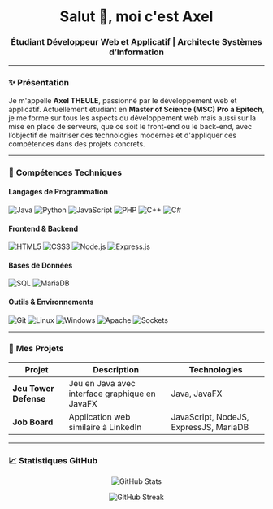 <h1 align="center">Salut 👋, moi c'est Axel</h1>
<h3 align="center">Étudiant Développeur Web et Applicatif | Architecte Systèmes d’Information</h3>

---

### ✨ **Présentation**

Je m'appelle **Axel THEULE**, passionné par le développement web et applicatif. Actuellement étudiant en **Master of Science (MSC) Pro à Epitech**, je me forme sur tous les aspects du développement web mais aussi sur la mise en place de serveurs, que ce soit le front-end ou le back-end, avec l’objectif de maîtriser des technologies modernes et d'appliquer ces compétences dans des projets concrets.

---

### 🔧 **Compétences Techniques**

#### Langages de Programmation
![Java](https://img.shields.io/badge/Java-ED8B00?style=flat&logo=java&logoColor=white)
![Python](https://img.shields.io/badge/Python-3776AB?style=flat&logo=python&logoColor=white)
![JavaScript](https://img.shields.io/badge/JavaScript-323330?style=flat&logo=javascript&logoColor=F7DF1E)
![PHP](https://img.shields.io/badge/PHP-777BB4?style=flat&logo=php&logoColor=white)
![C++](https://img.shields.io/badge/C++-00599C?style=flat&logo=c%2B%2B&logoColor=white)
![C#](https://img.shields.io/badge/C%23-239120?style=flat&logo=c-sharp&logoColor=white)

#### Frontend & Backend
![HTML5](https://img.shields.io/badge/HTML5-E34F26?style=flat&logo=html5&logoColor=white)
![CSS3](https://img.shields.io/badge/CSS3-1572B6?style=flat&logo=css3&logoColor=white)
![Node.js](https://img.shields.io/badge/Node.js-339933?style=flat&logo=node.js&logoColor=white)
![Express.js](https://img.shields.io/badge/Express.js-000000?style=flat&logo=express&logoColor=white)

#### Bases de Données
![SQL](https://img.shields.io/badge/SQL-4479A1?style=flat&logo=mysql&logoColor=white)
![MariaDB](https://img.shields.io/badge/MariaDB-003545?style=flat&logo=mariadb&logoColor=white)

#### Outils & Environnements
![Git](https://img.shields.io/badge/Git-F05032?style=flat&logo=git&logoColor=white)
![Linux](https://img.shields.io/badge/Linux-FCC624?style=flat&logo=linux&logoColor=black)
![Windows](https://img.shields.io/badge/Windows-0078D6?style=flat&logo=windows&logoColor=white)
![Apache](https://img.shields.io/badge/Apache-D22128?style=flat&logo=apache&logoColor=white)
![Sockets](https://img.shields.io/badge/Sockets-0078D4?style=flat&logo=socket.io&logoColor=white)

---

### 🚀 **Mes Projets**

| **Projet**         | **Description**                                                                 | **Technologies**                    |
|--------------------|---------------------------------------------------------------------------------|-------------------------------------|
| **Jeu Tower Defense** | Jeu en Java avec interface graphique en JavaFX                               | Java, JavaFX                        |
| **Job Board**         | Application web similaire à LinkedIn                                        | JavaScript, NodeJS, ExpressJS, MariaDB |

---

### 📈 **Statistiques GitHub**

<p align="center">
  <img src="https://github-readme-stats.vercel.app/api?username=ezrekiel&show_icons=true&theme=radical" alt="GitHub Stats"/>
</p>

<p align="center">
  <img src="https://github-readme-streak-stats.herokuapp.com/?user=ezrekiel&theme=radical" alt="GitHub Streak"/>
</p>
